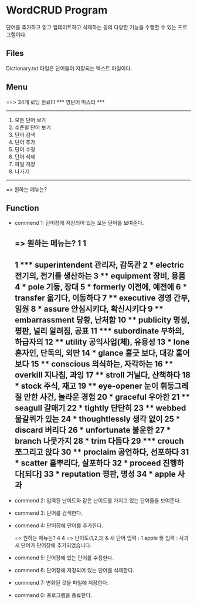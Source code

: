 WordCRUD Program
================
단어를 추가하고 읽고 업데이트하고 삭제하는 등의 다양한 기능을 수행할 수 있는 프로그램이다.

Files
-----
Dictionary.txt 파일은 단어들이 저장되는 텍스트 파일이다.

Menu
----
  ==> 34개 로딩 완료!!!
  *** 영단어 마스터 ***
  ********************
  1. 모든 단어 보가
  2. 수준별 단어 보기
  3. 단어 검색
  4. 단어 추가
  5. 단어 수정
  6. 단어 삭제
  7. 파일 저장
  0. 나가기
  ********************
  => 원하는 메뉴는? 


Function
--------
+ commend 1: 단어장에 저장되어 있는 모든 단어를 보여준다. 

  => 원하는 메뉴는? 1
  1
  ---------------------------------
  1 *** superintendent  관리자, 감독관
  2 *         electric  전기의, 전기를 생산하는
  3 **       equipment  장비, 용품
  4 *             pole  기둥, 장대
  5 *         formerly  이전에, 예전에
  6 *         transfer  옮기다, 이동하다
  7 **       executive  경영 간부, 임원
  8 *           assure  안심시키다, 확신시키다
  9 **   embarrassment  당황, 난처함
  10 **       publicity  명성, 평판, 널리 알려짐, 공표
  11 ***    subordinate  부하의, 하급자의
  12 **         utility  공익사업(체), 유용성
  13 *             lone  혼자인, 단독의, 외딴
  14 *           glance  흘긋 보다, 대강 훑어보다
  15 **       conscious  의식하는, 자각하는
  16 **        overkill  지나침, 과잉
  17 **          stroll  거닐다, 산책하다
  18 *            stock  주식, 재고
  19 **      eye-opener  눈이 휘둥그레질 만한 사건, 놀라운 경험
  20 *         graceful  우아한
  21 **         seagull  갈매기
  22 *          tightly  단단히
  23 **          webbed  물갈퀴가 있는
  24 *    thoughtlessly  생각 없이
  25 *          discard  버리다
  26 *      unfortunate  불운한
  27 *           branch  나뭇가지
  28 *             trim  다듬다
  29 ***         crouch  쪼그리고 앉다
  30 **        proclaim  공언하다, 선포하다
  31 *          scatter  흩뿌리다, 살포하다
  32 *          proceed  진행하다[되다]
  33 *       reputation  평판, 명성
  34 *            apple  사과
  ---------------------------------


+ commend 2: 입력된 난이도와 같은 난이도를 가지고 있는 단어들을 보여준다. 

+ commend 3: 단어를 검색한다. 

+ commend 4: 단어장에 단어를 추가한다. 

  => 원하는 메뉴는? 4
  4
  => 난이도(1,2,3) & 새 단어 입력 : 1 apple
  뜻 입력 : 사과
  새 단어가 단어장에 추가되었습니다. 


+ commend 5: 단어장에 있는 단어를 수정한다.

+ commend 6: 단어장에 저장되어 있는 단어를 삭제한다. 

+ commend 7: 변화된 것을 파일에 저장한다. 

+ commend 0: 프로그램을 종료한다. 
